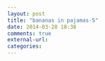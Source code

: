 ```yaml
---
layout: post
title: "bananas in pajamas-5"
date: 2014-03-28 18:38
comments: true
external-url: 
categories: 
---
```

